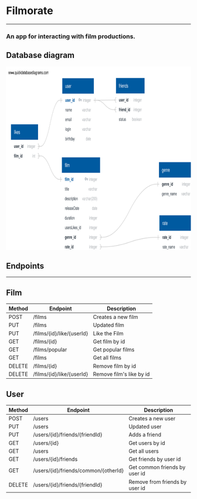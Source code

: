 # Filmorate

---

### An app for interacting with film productions.

## Database diagram
<img alt="DB diagram" height="500" src="FilmorateDB.svg" width="900"/>

## Endpoints 

---

## Film 


| Method | Endpoint                  | Description               |
|--------|---------------------------|---------------------------|
| POST   | /films                    | Creates a new film        |
| PUT    | /films                    | Updated film              |
| PUT    | /films/{id}/like/{userId} | Like the Film             |
| GET    | /films/{id}               | Get film by id            |
| GET    | /films/popular            | Get popular films         |
| GET    | /films                    | Get all films             |
| DELETE | /films/{id}               | Remove film by id         |
| DELETE | /films/{id}/like/{userId} | Remove film's like by id  |

## User 

| Method | Endpoint                             | Description                    |
|--------|--------------------------------------|--------------------------------|
| POST   | /users                               | Creates a new user             |
| PUT    | /users                               | Updated user                   |
| PUT    | /users/{id}/friends/{friendId}       | Adds a friend                  |
| GET    | /users/{id}                          | Get users by id                |
| GET    | /users                               | Get all users                  |
| GET    | /users/{id}/friends                  | Get friends by user id         |
| GET    | /users/{id}/friends/common/{otherId} | Get common friends by user id  |
| DELETE | /users/{id}/friends/{friendId}       | Remove from friends by user id |


